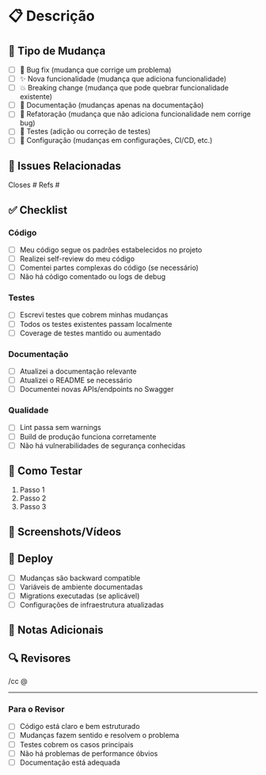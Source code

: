 # 📋 Descrição

<!-- Descreva brevemente as mudanças implementadas neste PR -->

## 🎯 Tipo de Mudança

- [ ] 🐛 Bug fix (mudança que corrige um problema)
- [ ] ✨ Nova funcionalidade (mudança que adiciona funcionalidade)
- [ ] 💥 Breaking change (mudança que pode quebrar funcionalidade existente)
- [ ] 📝 Documentação (mudanças apenas na documentação)
- [ ] 🎨 Refatoração (mudança que não adiciona funcionalidade nem corrige bug)
- [ ] 🧪 Testes (adição ou correção de testes)
- [ ] 🔧 Configuração (mudanças em configurações, CI/CD, etc.)

## 🔗 Issues Relacionadas

<!-- Liste as issues que este PR resolve -->

Closes #
Refs #

## ✅ Checklist

### Código

- [ ] Meu código segue os padrões estabelecidos no projeto
- [ ] Realizei self-review do meu código
- [ ] Comentei partes complexas do código (se necessário)
- [ ] Não há código comentado ou logs de debug

### Testes

- [ ] Escrevi testes que cobrem minhas mudanças
- [ ] Todos os testes existentes passam localmente
- [ ] Coverage de testes mantido ou aumentado

### Documentação

- [ ] Atualizei a documentação relevante
- [ ] Atualizei o README se necessário
- [ ] Documentei novas APIs/endpoints no Swagger

### Qualidade

- [ ] Lint passa sem warnings
- [ ] Build de produção funciona corretamente
- [ ] Não há vulnerabilidades de segurança conhecidas

## 🧪 Como Testar

<!-- Descreva os passos para testar suas mudanças -->

1. Passo 1
2. Passo 2
3. Passo 3

## 📸 Screenshots/Vídeos

<!-- Se aplicável, adicione screenshots ou vídeos demonstrando as mudanças -->

## 🚀 Deploy

- [ ] Mudanças são backward compatible
- [ ] Variáveis de ambiente documentadas
- [ ] Migrations executadas (se aplicável)
- [ ] Configurações de infraestrutura atualizadas

## 💬 Notas Adicionais

<!-- Adicione qualquer informação adicional que seja relevante para os revisores -->

## 🔍 Revisores

<!-- Mencione revisores específicos se necessário -->

/cc @

---

### Para o Revisor

- [ ] Código está claro e bem estruturado
- [ ] Mudanças fazem sentido e resolvem o problema
- [ ] Testes cobrem os casos principais
- [ ] Não há problemas de performance óbvios
- [ ] Documentação está adequada
